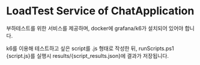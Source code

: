 # LoadTest Service of ChatApplication

부하테스트를 위한 서비스를 제공하며, docker에 grafana/k6가 설치되어 있어야 합니다.

k6를 이용해 테스트하고 싶은 script를 .js 형태로 작성한 뒤, runScripts.ps1 {script.js}를 실행시 results/{script_results.json}에 결과가 저장됩니다.
